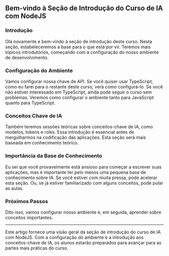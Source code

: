 ## Bem-vindo à Seção de Introdução do Curso de IA com NodeJS

### Introdução

Olá novamente e bem-vindo à seção de introdução deste curso. Nesta seção, estabeleceremos a base para o que está por vir. Teremos mais tópicos introdutórios, começando com a configuração do nosso ambiente de desenvolvimento.

### Configuração do Ambiente

Vamos configurar nossa chave de API. Se você quiser usar TypeScript, como eu farei para o restante deste curso, verá como configurá-lo. Se você não estiver interessado em TypeScript, ainda pode seguir o curso sem problemas. Veremos como configurar o ambiente tanto para JavaScript quanto para TypeScript.

### Conceitos Chave de IA

Também teremos sessões teóricas sobre conceitos-chave de IA, como modelos, tokens e roles. Essa introdução é essencial antes de mergulharmos na codificação das aplicações. Esta seção será mais baseada em conhecimento teórico.

### Importância da Base de Conhecimento

Eu sei que você provavelmente está ansioso para começar a escrever suas aplicações, mas é importante ter pelo menos uma pequena base de conhecimento sobre IA. Se você estiver com muita pressa, pode acelerar esta seção. Ou, se já estiver familiarizado com alguns conceitos, pode pular as aulas.

### Próximos Passos

Dito isso, vamos configurar nosso ambiente e, em seguida, aprender sobre conceitos importantes.

---

Este artigo fornece uma visão geral da seção de introdução do curso de IA com NodeJS. Com a configuração do ambiente e a introdução aos conceitos-chave de IA, os alunos estarão preparados para avançar para as partes mais práticas do curso.